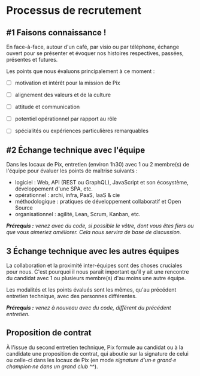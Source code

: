 # Processus de recrutement

## #1 Faisons connaissance !

En face-à-face, autour d'un café, par visio ou par téléphone, échange ouvert pour se présenter et évoquer nos histoires respectives, passées, présentes et futures.

Les points que nous évaluons principalement à ce moment :

* [ ] motivation et intérêt pour la mission de Pix
* [ ] alignement des valeurs et de la culture
* [ ] attitude et communication
* [ ] potentiel opérationnel par rapport au rôle
* [ ] spécialités ou expériences particulières remarquables


## #2 Échange technique avec l'équipe

Dans les locaux de Pix, entretien (environ 1h30) avec 1 ou 2 membre(s) de l'équipe pour évaluer les points de maîtrise suivants :

* logiciel : Web, API (REST ou GraphQL), JavaScript et son écosystème, développement d'une SPA, etc.
* opérationnel : archi, infra, PaaS, IaaS & cie
* méthodologique : pratiques de développement collaboratif et Open Source
* organisationnel : agilité, Lean, Scrum, Kanban, etc.

_**Prérequis :** venez avec du code, si possible le vôtre, dont vous êtes fiers ou que vous aimeriez améliorer. Cela nous servira de base de discussion._


## 3 Échange technique avec les autres équipes

La collaboration et la proximité inter-équipes sont des choses cruciales pour nous. C'est pourquoi il nous paraît important qu'il y ait une rencontre du candidat avec 1 ou plusieurs membre(s) d'au moins une autre équipe.

Les modalités et les points évalués sont les mêmes, qu'au précédent entretien technique, avec des personnes différentes.

_**Prérequis :** venez à nouveau avec du code, différent du précédent entretien._


## Proposition de contrat

À l'issue du second entretien technique, Pix formule au candidat ou à la candidate une proposition de contrat, qui aboutie sur la signature de celui ou celle-ci dans les locaux de Pix (en mode _signature d'un·e grand·e champion·ne dans un grand club_ ^^).
     

